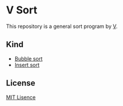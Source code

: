 # V Sort

This repository is a general sort program by [V](https://vlang.io/).

## Kind

- [Bubble sort](vsort/bubblesort.v)
- [Insert sort](vsort/insertsort.v)

## License

[MIT Lisence](LICENSE)
